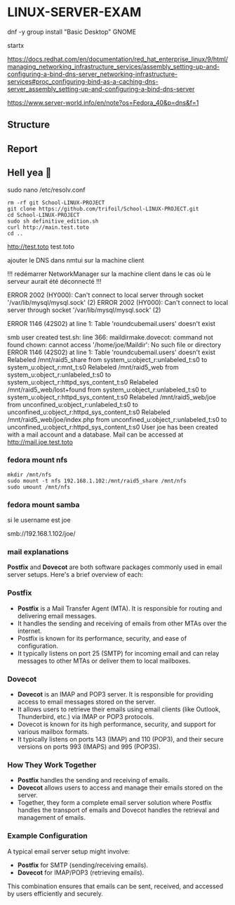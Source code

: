 # LINUX-SERVER-EXAM

dnf -y group install "Basic Desktop" GNOME 

startx

https://docs.redhat.com/en/documentation/red_hat_enterprise_linux/9/html/managing_networking_infrastructure_services/assembly_setting-up-and-configuring-a-bind-dns-server_networking-infrastructure-services#proc_configuring-bind-as-a-caching-dns-server_assembly_setting-up-and-configuring-a-bind-dns-server


https://www.server-world.info/en/note?os=Fedora_40&p=dns&f=1

## Structure

## Report 

## Hell yea 🤘

sudo nano /etc/resolv.conf



```                                                                           
rm -rf git School-LINUX-PROJECT
git clone https://github.com/trifoil/School-LINUX-PROJECT.git
cd School-LINUX-PROJECT
sudo sh definitive_edition.sh
curl http://main.test.toto
cd ..
```


http://test.toto
test.toto

ajouter le DNS dans nmtui sur la machine client

!!! redémarrer NetworkManager sur la machine client dans le cas où le serveur aurait été déconnecté !!!



ERROR 2002 (HY000): Can't connect to local server through socket '/var/lib/mysql/mysql.sock' (2)
ERROR 2002 (HY000): Can't connect to local server through socket '/var/lib/mysql/mysql.sock' (2)

ERROR 1146 (42S02) at line 1: Table 'roundcubemail.users' doesn't exist




smb user created
test.sh: line 366: maildirmake.dovecot: command not found
chown: cannot access '/home/joe/Maildir': No such file or directory
ERROR 1146 (42S02) at line 1: Table 'roundcubemail.users' doesn't exist
Relabeled /mnt/raid5_share from system_u:object_r:unlabeled_t:s0 to system_u:object_r:mnt_t:s0
Relabeled /mnt/raid5_web from system_u:object_r:unlabeled_t:s0 to system_u:object_r:httpd_sys_content_t:s0
Relabeled /mnt/raid5_web/lost+found from system_u:object_r:unlabeled_t:s0 to system_u:object_r:httpd_sys_content_t:s0
Relabeled /mnt/raid5_web/joe from unconfined_u:object_r:unlabeled_t:s0 to unconfined_u:object_r:httpd_sys_content_t:s0
Relabeled /mnt/raid5_web/joe/index.php from unconfined_u:object_r:unlabeled_t:s0 to unconfined_u:object_r:httpd_sys_content_t:s0
User joe has been created with a mail account and a database.
Mail can be accessed at http://mail.joe.test.toto

### fedora mount nfs

```
mkdir /mnt/nfs
sudo mount -t nfs 192.168.1.102:/mnt/raid5_share /mnt/nfs
sudo umount /mnt/nfs
```

### fedora mount samba

si le username est joe

smb://192.168.1.102/joe/

### mail explanations

**Postfix** and **Dovecot** are both software packages commonly used in email server setups. Here's a brief overview of each:

### Postfix
- **Postfix** is a Mail Transfer Agent (MTA). It is responsible for routing and delivering email messages.
- It handles the sending and receiving of emails from other MTAs over the internet.
- Postfix is known for its performance, security, and ease of configuration.
- It typically listens on port 25 (SMTP) for incoming email and can relay messages to other MTAs or deliver them to local mailboxes.

### Dovecot
- **Dovecot** is an IMAP and POP3 server. It is responsible for providing access to email messages stored on the server.
- It allows users to retrieve their emails using email clients (like Outlook, Thunderbird, etc.) via IMAP or POP3 protocols.
- Dovecot is known for its high performance, security, and support for various mailbox formats.
- It typically listens on ports 143 (IMAP) and 110 (POP3), and their secure versions on ports 993 (IMAPS) and 995 (POP3S).

### How They Work Together
- **Postfix** handles the sending and receiving of emails.
- **Dovecot** allows users to access and manage their emails stored on the server.
- Together, they form a complete email server solution where Postfix handles the transport of emails and Dovecot handles the retrieval and management of emails.

### Example Configuration
A typical email server setup might involve:
- **Postfix** for SMTP (sending/receiving emails).
- **Dovecot** for IMAP/POP3 (retrieving emails).

This combination ensures that emails can be sent, received, and accessed by users efficiently and securely.

